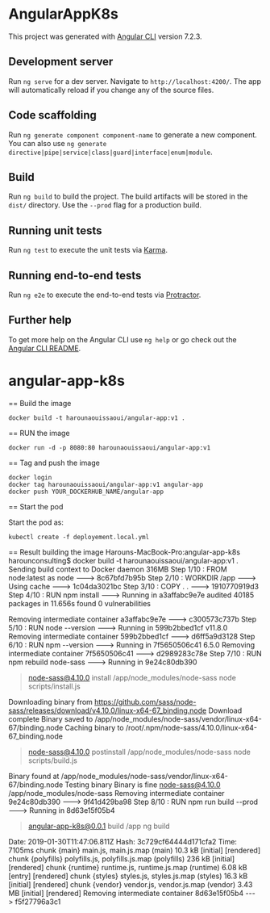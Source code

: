 # AngularAppK8s

This project was generated with [Angular CLI](https://github.com/angular/angular-cli) version 7.2.3.

## Development server

Run `ng serve` for a dev server. Navigate to `http://localhost:4200/`. The app will automatically reload if you change any of the source files.

## Code scaffolding

Run `ng generate component component-name` to generate a new component. You can also use `ng generate directive|pipe|service|class|guard|interface|enum|module`.

## Build

Run `ng build` to build the project. The build artifacts will be stored in the `dist/` directory. Use the `--prod` flag for a production build.

## Running unit tests

Run `ng test` to execute the unit tests via [Karma](https://karma-runner.github.io).

## Running end-to-end tests

Run `ng e2e` to execute the end-to-end tests via [Protractor](http://www.protractortest.org/).

## Further help

To get more help on the Angular CLI use `ng help` or go check out the [Angular CLI README](https://github.com/angular/angular-cli/blob/master/README.md).
# angular-app-k8s
== Build the image

```console
docker build -t harounaouissaoui/angular-app:v1 .
```

== RUN the image
```console
docker run -d -p 8080:80 harounaouissaoui/angular-app:v1
```

== Tag and push the image
```console
docker login
docker tag harounaouissaoui/angular-app:v1 angular-app
docker push YOUR_DOCKERHUB_NAME/angular-app
```

== Start the pod

Start the pod as:

```console
kubectl create -f deployement.local.yml
```
== Result building the image
Harouns-MacBook-Pro:angular-app-k8s harounconsulting$ docker build -t harounaouissaoui/angular-app:v1 .
Sending build context to Docker daemon    316MB
Step 1/10 : FROM node:latest as node
 ---> 8c67bfd7b95b
Step 2/10 : WORKDIR /app
 ---> Using cache
 ---> 1c04da3021bc
Step 3/10 : COPY . .
 ---> 1910770919d3
Step 4/10 : RUN npm install
 ---> Running in a3affabc9e7e
audited 40185 packages in 11.656s
found 0 vulnerabilities

Removing intermediate container a3affabc9e7e
 ---> c300573c737b
Step 5/10 : RUN node --version
 ---> Running in 599b2bbed1cf
v11.8.0
Removing intermediate container 599b2bbed1cf
 ---> d6ff5a9d3128
Step 6/10 : RUN npm --version
 ---> Running in 7f5650506c41
6.5.0
Removing intermediate container 7f5650506c41
 ---> d2989283c78e
Step 7/10 : RUN npm rebuild node-sass
 ---> Running in 9e24c80db390

> node-sass@4.10.0 install /app/node_modules/node-sass
> node scripts/install.js

Downloading binary from https://github.com/sass/node-sass/releases/download/v4.10.0/linux-x64-67_binding.node
Download complete
Binary saved to /app/node_modules/node-sass/vendor/linux-x64-67/binding.node
Caching binary to /root/.npm/node-sass/4.10.0/linux-x64-67_binding.node

> node-sass@4.10.0 postinstall /app/node_modules/node-sass
> node scripts/build.js

Binary found at /app/node_modules/node-sass/vendor/linux-x64-67/binding.node
Testing binary
Binary is fine
node-sass@4.10.0 /app/node_modules/node-sass
Removing intermediate container 9e24c80db390
 ---> 9f41d429ba98
Step 8/10 : RUN npm run build --prod
 ---> Running in 8d63e15f05b4

> angular-app-k8s@0.0.1 build /app
> ng build


Date: 2019-01-30T11:47:06.811Z
Hash: 3c729cf64444d171cfa2
Time: 7105ms
chunk {main} main.js, main.js.map (main) 10.3 kB [initial] [rendered]
chunk {polyfills} polyfills.js, polyfills.js.map (polyfills) 236 kB [initial] [rendered]
chunk {runtime} runtime.js, runtime.js.map (runtime) 6.08 kB [entry] [rendered]
chunk {styles} styles.js, styles.js.map (styles) 16.3 kB [initial] [rendered]
chunk {vendor} vendor.js, vendor.js.map (vendor) 3.43 MB [initial] [rendered]
Removing intermediate container 8d63e15f05b4
 ---> f5f27796a3c1
